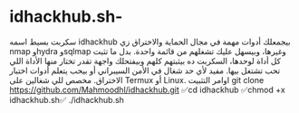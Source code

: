 # idhackhub.sh-
سكربت بسيط اسمه idhackhub بيجمعلك أدوات مهمة في مجال الحماية والاختراق زي nmap وhydra وsqlmap وغيرها، وبيسهل عليك تشغلهم من قائمة واحدة. بدل ما تثبت كل أداة لوحدها، السكربت ده بيثبتهم كلهم وبيفتحلك واجهة تقدر تختار منها الأداة اللي تحب تشتغل بيها. مفيد لأي حد شغال في الأمن السيبراني أو بيحب يتعلم أدوات اختبار الاختراق. مخصص للي شغالين على Termux أو Linux.
اوامر التثبيت 
git clone https://github.com/Mahmoodhl/idhackhub.git ✅️cd idhackhub ✅️chmod +x idhackhub.sh✅️ ./idhackhub.sh
